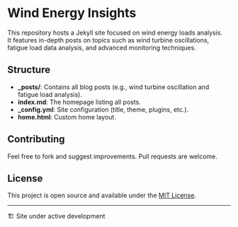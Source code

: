 # Wind Energy Insights

This repository hosts a Jekyll site focused on wind energy loads analysis.  
It features in-depth posts on topics such as wind turbine oscillations, fatigue load data analysis, and advanced monitoring techniques.

## Structure
- **_posts/**: Contains all blog posts (e.g., wind turbine oscillation and fatigue load analysis).
- **index.md**: The homepage listing all posts.
- **_config.yml**: Site configuration (title, theme, plugins, etc.).
- **home.html**: Custom home layout.

## Contributing
Feel free to fork and suggest improvements. Pull requests are welcome.

## License

This project is open source and available under the [MIT License](LICENSE).

---
🏗️ Site under active development
